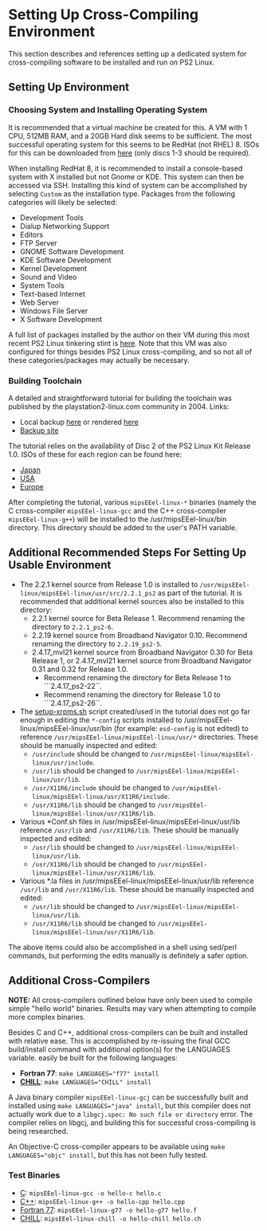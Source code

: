 # Setting Up Cross-Compiling Environment

This section describes and references setting up a dedicated system for cross-compiling software to be installed and run on PS2 Linux.

## Setting Up Environment

### Choosing System and Installing Operating System

It is recommended that a virtual machine be created for this. A VM with 1 CPU, 512MB RAM, and a 20GB Hard disk seems to be sufficient. The most successful operating system for this seems to be RedHat (not RHEL) 8. ISOs for this can be downloaded from [here](https://legacy.redhat.com/pub/redhat/linux/8.0/en/iso/i386/) (only discs 1-3 should be required).

When installing RedHat 8, it is recommended to install a console-based system with X installed but not Gnome or KDE. This system can then be accessed via SSH. Installing this kind of system can be accomplished by selecting ```Custom``` as the installation type. Packages from the following categories will likely be selected:
* Development Tools
* Dialup Networking Support
* Editors
* FTP Server
* GNOME Software Development
* KDE Software Development
* Kernel Development
* Sound and Video
* System Tools
* Text-based Internet
* Web Server
* Windows File Server
* X Software Development

A full list of packages installed by the author on their VM during this most recent PS2 Linux tinkering stint is [here](redhat8_packages.txt). Note that this VM was also configured for things besides PS2 Linux cross-compiling, and so not all of these categories/packages may actually be necessary.

### Building Toolchain

A detailed and straightforward tutorial for building the toolchain was published by the playstation2-linux.com community in 2004. Links:
* Local backup [here](moz_cross_1.0.1.html) or rendered [here](https://html-preview.github.io/?url=https://github.com/Bort-Millipede/PS2Linux_BrainDump/blob/main/Software%20Installation/Toolchain/moz_cross_1.0.1.html)
* [Backup site](http://ps2linux.no-ip.info/playstation2-linux.com/download/mozilla-ps2/moz_cross_1.0.1.html)

The tutorial relies on the availability of Disc 2 of the PS2 Linux Kit Release 1.0. ISOs of these for each region can be found here:
* [Japan](https://archive.org/download/sony_playstation2_l/Linux%20%28for%20PlayStation%202%29%20Release%201.0%20%28Japan%29%20%28Disc%202%29%20%28Software%20Packages%29.zip)
* [USA](https://archive.org/download/sony_playstation2_l/Linux%20%28for%20PlayStation%202%29%20Release%201.0%20%28USA%29%20%28Disc%202%29%20%28Software%20Packages%29.zip)
* [Europe](https://archive.org/download/sony_playstation2_l/Linux%20%28for%20PlayStation%202%29%20Release%201.0%20%28Europe%29%20%28Disc%202%29%20%28Software%20Packages%29.zip)

After completing the tutorial, various ```mipsEEel-linux-*``` binaries (namely the C cross-compiler ```mipsEEel-linux-gcc``` and the C++ cross-compiler ```mipsEEel-linux-g++```) will be installed to the /usr/mipsEEel-linux/bin directory. This directory should be added to the user's PATH variable.

## Additional Recommended Steps For Setting Up Usable Environment

* The 2.2.1 kernel source from Release 1.0 is installed to ```/usr/mipsEEel-linux/mipsEEel-linux/usr/src/2.2.1_ps2``` as part of the tutorial. It is recommended that additional kernel sources also be installed to this directory:
  * 2.2.1 kernel source for Beta Release 1. Recommend renaming the directory to ```2.2.1_ps2-6```.
  * 2.2.19 kernel source from Broadband Navigator 0.10. Recommend renaming the directory to ```2.2.19_ps2-5```.
  * 2.4.17_mvl21 kernel source from Broadband Navigator 0.30 for Beta Release 1, or 2.4.17_mvl21 kernel source from Broadband Navigator 0.31 and 0.32 for Release 1.0.
    * Recommend renaming the directory for Beta Release 1 to ```2.4.17_ps2-22``.
    * Recommend renaming the directory for Release 1.0 to ```2.4.17_ps2-26``.
* The [setup-xrpms.sh](setup-xrpms.sh) script created/used in the tutorial does not go far enough in editing the ```*-config``` scripts installed to /usr/mipsEEel-linux/mipsEEel-linux/usr/bin (for example: ```esd-config``` is not edited) to reference ```/usr/mipsEEel-linux/mipsEEel-linux/usr/*``` directories. These should be manually inspected and edited:
  * ```/usr/include``` should be changed to ```/usr/mipsEEel-linux/mipsEEel-linux/usr/include```.
  * ```/usr/lib``` should be changed to ```/usr/mipsEEel-linux/mipsEEel-linux/usr/lib```.
  * ```/usr/X11R6/include``` should be changed to ```/usr/mipsEEel-linux/mipsEEel-linux/usr/X11R6/include```.
  * ```/usr/X11R6/lib``` should be changed to ```/usr/mipsEEel-linux/mipsEEel-linux/usr/X11R6/lib```.
* Various *Conf.sh files in /usr/mipsEEel-linux/mipsEEel-linux/usr/lib reference ```/usr/lib``` and ```/usr/X11R6/lib```. These should be manually inspected and edited:
  * ```/usr/lib``` should be changed to ```/usr/mipsEEel-linux/mipsEEel-linux/usr/lib```.
  * ```/usr/X11R6/lib``` should be changed to ```/usr/mipsEEel-linux/mipsEEel-linux/usr/X11R6/lib```.
* Various *.la files in /usr/mipsEEel-linux/mipsEEel-linux/usr/lib reference ```/usr/lib``` and ```/usr/X11R6/lib```. These should be manually inspected and edited:
  * ```/usr/lib``` should be changed to ```/usr/mipsEEel-linux/mipsEEel-linux/usr/lib```.
  * ```/usr/X11R6/lib``` should be changed to ```/usr/mipsEEel-linux/mipsEEel-linux/usr/X11R6/lib```.

The above items could also be accomplished in a shell using sed/perl commands, but performing the edits manually is definitely a safer option.

## Additional Cross-Compilers

**NOTE:** All cross-compilers outlined below have only been used to compile simple "hello world" binaries. Results may vary when attempting to compile more complex binaries.

Besides C and C++, additional cross-compilers can be built and installed with relative ease. This is accomplished by re-issuing the final GCC build/install command with additional option(s) for the LANGUAGES variable. 
 easily be built for the following languages:
* **Fortran 77**: ```make LANGUAGES="f77" install```
* **[CHILL](https://en.wikipedia.org/wiki/CHILL)**: ```make LANGUAGES="CHILL" install```

A Java binary compiler ```mipsEEel-linux-gcj``` can be successfully built and installed using ```make LANGUAGES="java" install```, but this compiler does not actually work due to a ```libgcj.spec: No such file or directory``` error. The compiler relies on libgcj, and building this for successful cross-compiling is being researched.

An Objective-C cross-compiler appears to be available using ```make LANGUAGES="objc" install```, but this has not been fully tested.

### Test Binaries

* [C](Testbin/hello.c): ```mipsEEel-linux-gcc -o hello-c hello.c```
* [C++](Testbin/hello.cpp): ```mipsEEel-linux-g++ -o hello-cpp hello.cpp```
* [Fortran 77](Testbin/hello.f): ```mipsEEel-linux-g77 -o hello-g77 hello.f```
* [CHILL](Testbin/hello.ch): ```mipsEEel-linux-chill -o hello-chill hello.ch```


